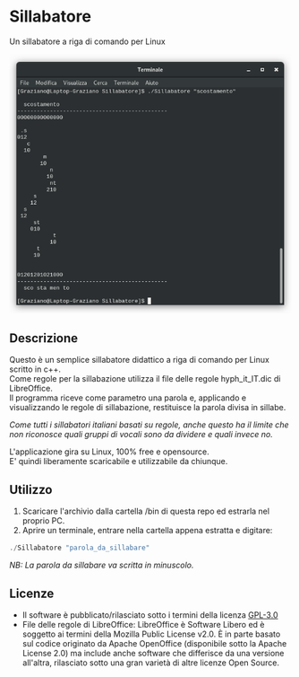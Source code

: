 # Sillabatore
Un sillabatore a riga di comando per Linux

![alt tag](https://github.com/GrazianoCapelli/Sillabatore/blob/master/doc/images/image_01.png)

## Descrizione
Questo è un semplice sillabatore didattico a riga di comando per Linux scritto in c++.<br>
Come regole per la sillabazione utilizza il file delle regole hyph_it_IT.dic di LibreOffice.<br>
Il programma riceve come parametro una parola e, applicando e visualizzando le regole di sillabazione, restituisce la parola divisa in sillabe.<br>

_Come tutti i sillabatori italiani basati su regole, anche questo ha il limite che non riconosce quali gruppi di vocali sono da dividere e quali invece no.<br>_

L'applicazione gira su Linux, 100% free e opensource.<br>
E' quindi liberamente scaricabile e utilizzabile da chiunque.<br>

## Utilizzo
1) Scaricare l'archivio dalla cartella /bin di questa repo ed estrarla nel proprio PC.<br>
2) Aprire un terminale, entrare nella cartella appena estratta e digitare:
```c++
./Sillabatore "parola_da_sillabare"
```
_NB: La parola da sillabare va scritta in minuscolo._

## Licenze
- Il software è pubblicato/rilasciato sotto i termini della licenza [GPL-3.0](https://github.com/GrazianoCapelli/Sillabatore/blob/master/LICENSE)
- File delle regole di LibreOffice: LibreOffice è Software Libero ed è soggetto ai termini della Mozilla Public License v2.0. È in parte basato sul codice originato da Apache OpenOffice (disponibile sotto la Apache License 2.0) ma include anche software che differisce da una versione all'altra, rilasciato sotto una gran varietà di altre licenze Open Source.
